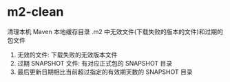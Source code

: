 # m2-clean
清理本机 Maven 本地缓存目录 .m2 中无效文件(下载失败的版本的文件)和过期的包文件
1. 无效的文件: 下载失败的无效版本文件
2. 过期 SNAPSHOT 文件: 有对应正式包的 SNAPSHOT 目录
3. 最后更新日期相比当前超过指定的有效期天数的 SNAPSHOT 目录
